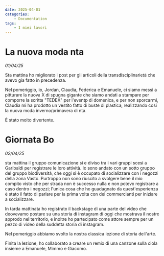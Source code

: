```yaml
---
date: 2025-04-01
categories:
    - Documentation
tags:
    - I miei lavori
---
```


# La nuova moda nta
*01/04/25*

Sta mattina ho migliorato i post per gli articoli della transdisciplinarietà che avevo gia fatto in precedenza.

Nel pomeriggio, io, Jordan, Claudia, Federica e Emanuele, ci siamo messi a pitturare la nuova X di spugna gigante che siamo andati a stampare per comporre la scritta "TEDEX" per l'eventp di domenica, e per non sporcarmi, Claudia mi ha prodotto un vestito fatto di buste di plastica, realizzando cosi la nuova moda inverno/primavera di nta.

È stato molto divertente.


# Giornata Bo
*02/04/25*

sta mattina il gruppo comunicazione si e diviso tra i vari gruppi scesi a Garibaldi per registrare le loro attività.
Io sono andato con un sotto gruppo del gruppo biodiversità, che oggi si è occupato di socializzare con i negozzi della zona Vasto.
Purtroppo non sono riuscito a svolgere bene il mio compito visto che per strada non è successo nulla e non potevo registrare a caso dentro i negozzi; l'unica cosa che ho guadagnato da quest'esperienza è stato il fatto di parlare per la prima volta con dei commercianti per iniziare a socializzare.

In tarda mattinata ho registrato il backstage di una parte del video che deovevamo postare su una storia di instagram di oggi che mostrava il nostro approdo nel territorio, e inoltre ho partecipato come attore sempre per un pezzo di video della suddetta storia di instagram.

Nel pomeriggio abbiamo svolto la nostra classica lezione di storia dell'arte.

Finita la lezione, ho collaborato a creare un remix di una canzone sulla ciola insieme a Emanuele, Mimmo e Giacomo.